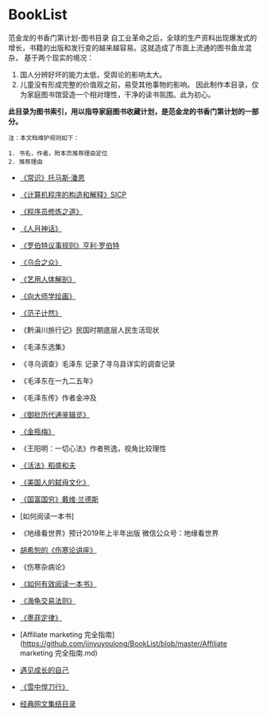 # BookList
范金龙的书香门第计划-图书目录
自工业革命之后，全球的生产资料出现爆发式的增长，书籍的出版和发行变的越来越容易。这就造成了市面上流通的图书鱼龙混杂，
基于两个现实的境况：
1. 国人分辨好坏的能力太低，受舆论的影响太大。
2. 儿童没有形成完整的价值观之前，易受其他事物的影响。
因此制作本目录，仅为家庭图书馆营造一个相对理性，干净的读书氛围。此为初心。

**此目录为图书索引，用以指导家庭图书收藏计划，是范金龙的书香门第计划的一部分。**

`注：本文档维护规则如下：`
```
1. 书名，作者。附本页推荐理由定位
2. 推荐理由
```
- [《常识》托马斯·潘恩](https://github.com/jinyuyoulong/BookList/blob/master/常识-托马斯.潘恩.md)

- [《计算机程序的构造和解释》SICP](https://github.com/jinyuyoulong/BookList/blob/master/计算机程序的构造和解释-SICP.md)

- [《程序员修炼之道》](https://github.com/jinyuyoulong/BookList/blob/master/程序员修炼之道.md)

- [《人月神话》](https://github.com/jinyuyoulong/BookList/blob/master/人月神话.md)

- [《罗伯特议事规则》亨利·罗伯特](https://github.com/jinyuyoulong/BookList/blob/master/罗伯特议事规则.md)

- [《乌合之众》](https://github.com/jinyuyoulong/BookList/blob/master/乌合之众.md) 

- [《艺用人体解剖》](https://github.com/jinyuyoulong/BookList/blob/master/艺用人体解剖.md) 

- [《向大师学绘画》](https://github.com/jinyuyoulong/BookList/blob/master/向大师学绘画.md)

- [《范子计然》](https://github.com/jinyuyoulong/BookList/blob/master/范子计然.md)

- 《黔滇川旅行记》民国时期底层人民生活现状

- 《毛泽东选集》

- 《寻乌调查》毛泽东 记录了寻乌县详实的调查记录

- 《毛泽东在一九二五年》

- 《毛泽东传》作者金冲及

- [《御批历代通鉴辑览》](https://github.com/jinyuyoulong/BookList/blob/master/御批历代通鉴辑览.md)

- [《金瓶梅》](https://github.com/jinyuyoulong/BookList/blob/master/金瓶梅.md)

- 《王阳明：一切心法》作者熊逸，视角比较理性

- [《活法》稻盛和夫](https://github.com/jinyuyoulong/BookList/blob/master/活法.md)

- [《美国人的弑母文化》](https://book.douban.com/review/4617180/)

- [《国富国穷》戴维·兰德斯](https://github.com/jinyuyoulong/BookList/blob/master/%E5%9B%BD%E5%AF%8C%E5%9B%BD%E7%A9%B7.md)

- [如何阅读一本书]

- 《地缘看世界》预计2019年上半年出版 微信公众号：地缘看世界

- [胡希恕的《伤寒论讲座》](https://github.com/jinyuyoulong/BookList/blob/master/胡希恕的《伤寒论讲座》.md)

- 《伤寒杂病论》

- [《如何有效阅读一本书》](https://github.com/jinyuyoulong/BookList/blob/master/如何有效阅读一本书.md)

- [《海龟交易法则》](https://github.com/jinyuyoulong/BookList/blob/master/海龟交易法则.md)

- [《墨菲定律》](https://github.com/jinyuyoulong/BookList/blob/master/墨菲定律.md)

- [Affiliate marketing 完全指南](https://github.com/jinyuyoulong/BookList/blob/master/Affiliate marketing 完全指南.md)
- [遇见成长的自己](https://github.com/jinyuyoulong/BookList/blob/master/遇见成长的自己.md)

- [《雪中悍刀行》](https://github.com/jinyuyoulong/BookList/blob/master/《雪中悍刀行》.md)

- [经典网文集结目录](https://github.com/jinyuyoulong/BookList/blob/master/经典网文集结目录.md)